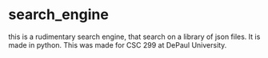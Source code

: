 # search_engine
this is a rudimentary search engine, that search on a library of json files. It is made in python. This was made for CSC 299 at DePaul University.
